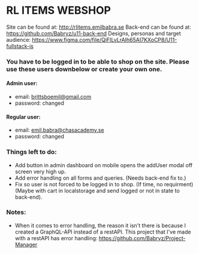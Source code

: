 # RL ITEMS WEBSHOP

Site can be found at: http://rlitems.emilbabra.se
Back-end can be found at: https://github.com/Babryz/u11-back-end
Designs, personas and target audience: https://www.figma.com/file/QiFILvLrAIh65AI7KXoCP8/U11-fullstack-js

### You have to be logged in to be able to shop on the site. Please use these users downbelow or create your own one.

#### Admin user:

- email: brittsboemil@gmail.com
- password: changed

#### Regular user:

- email: emil.babra@chasacademy.se
- password: changed

### Things left to do:

- Add button in admin dashboard on mobile opens the addUser modal off screen very high up.
- Add error handling on all forms and queries. (Needs back-end fix to.)
- Fix so user is not forced to be logged in to shop. (If time, no requirment)(Maybe with cart in localstorage and send logged or not in state to back-end).

### Notes:

- When it comes to error handling, the reason it isn't there is because I created a GraphQL-API instead of a restAPI. This project that I've made with a restAPI has error handling: https://github.com/Babryz/Project-Manager
